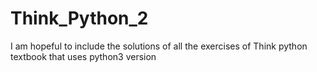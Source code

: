 # Think_Python_2
I am hopeful to include the solutions of all the exercises of Think python textbook that uses python3 version

